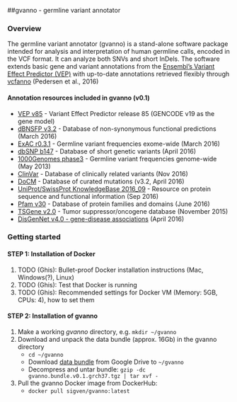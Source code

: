 ##gvanno - germline variant annotator

### Overview

The germline variant annotator (gvanno) is a stand-alone software package intended for analysis and interpretation of human germline calls, encoded in the VCF format. It can analyze both SNVs and short InDels. The software extends basic gene and variant annotations from the [Ensembl’s Variant Effect Predictor (VEP)](http://www.ensembl.org/info/docs/tools/vep/index.html) with up-to-date annotations retrieved flexibly through [vcfanno](https://github.com/brentp/vcfanno) (Pedersen et al., 2016)

#### Annotation resources included in gvanno (v0.1)

* [VEP v85](http://www.ensembl.org/info/docs/tools/vep/index.html) - Variant Effect Predictor release 85 (GENCODE v19 as the gene model)
* [dBNSFP v3.2](https://sites.google.com/site/jpopgen/dbNSFP) - Database of non-synonymous functional predictions (March 2016)
* [ExAC r0.3.1](http://exac.broadinstitute.org/) - Germline variant frequencies exome-wide (March 2016)
* [dbSNP b147](http://www.ncbi.nlm.nih.gov/SNP/) - Database of short genetic variants (April 2016)
* [1000Genomes phase3](ftp://ftp.1000genomes.ebi.ac.uk/vol1/ftp/release/20130502/) - Germline variant frequencies genome-wide (May 2013)
* [ClinVar](http://www.ncbi.nlm.nih.gov/clinvar/) - Database of clinically related variants (Nov 2016)
* [DoCM](http://docm.genome.wustl.edu) - Database of curated mutations (v3.2, April 2016)
* [UniProt/SwissProt KnowledgeBase 2016_09](http://www.uniprot.org) - Resource on protein sequence and functional information (Sep 2016)
* [Pfam v30](http://pfam.xfam.org) - Database of protein families and domains (June 2016)
* [TSGene v2.0](http://bioinfo.mc.vanderbilt.edu/TSGene/) - Tumor suppressor/oncogene database (November 2015)
* [DisGenNet v4.0 - gene-disease associations](http://www.disgenet.org) (April 2016)

### Getting started

#### STEP 1: Installation of Docker

1. TODO (Ghis): Bullet-proof Docker installation instructions (Mac, Windows(?), Linux)
2. TODO (Ghis): Test that Docker is running
2. TODO (Ghis): Recommended settings for Docker VM (Memory: 5GB, CPUs: 4), how to set them

#### STEP 2: Installation of gvanno

1. Make a working _gvanno_ directory, e.g. `mkdir ~/gvanno` 
2. Download and unpack the data bundle (approx. 16Gb) in the gvanno directory
   * `cd ~/gvanno`
   *  Download [data bundle](https://drive.google.com/open?id=0B8aYD2TJ472mUFVXcmo1ZXY0OWM) from Google Drive to `~/gvanno`
   * Decompress and untar bundle: `gzip -dc gvanno.bundle.v0.1.grch37.tgz | tar xvf -`
2. Pull the gvanno Docker image from DockerHub: 
   * `docker pull sigven/gvanno:latest`

